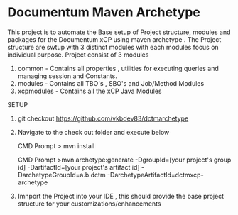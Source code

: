 # Documentum Maven Archetype

This project is to automate the Base setup of  Project structure, modules and packages for the Documentum xCP using maven archetype . 
The Project structure are swtup with 3 distinct modules with each modules focus on individual purpose. Project consist of 3 modules

  1. common - Contains all properties , utilities for executing queries and managing session and Constants.
  2. modules - Contains all TBO's , SBO's and Job/Method Modules 
  3. xcpmodules - Contains all the xCP Java Modules
  
  SETUP
  
  1. git checkout https://github.com/vkbdev83/dctmarchetype 
  2. Navigate to the check out folder and execute below 
  
      CMD Prompt > mvn install
      
      CMD Prompt >mvn archetype:generate
  -DgroupId=[your project's group id]
  -DartifactId=[your project's artifact id]
  -DarchetypeGroupId=a.b.dctm
  -DarchetypeArtifactId=dctmxcp-archetype
  
  3. Imnport the Project into your IDE , this should provide the base project structure for your customizations/enhancements
      
      
  

